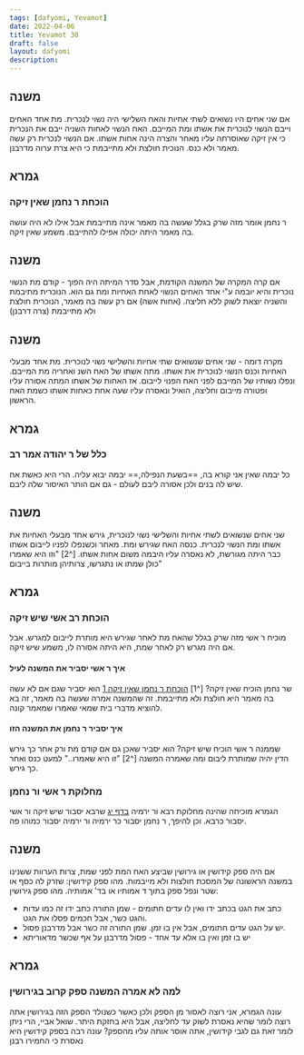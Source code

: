 ```yaml
---
tags: [dafyomi, Yevamot] 
date: 2022-04-06
title: Yevamot 30
draft: false
layout: dafyomi
description: 
---
```


## משנה
אם שני אחים היו נשואים לשתי אחיות והאח השלישי היה נשוי לנכרית. מת אחד האחים וייבם הנשוי לנוכרית את אשתו ומת המייבם.
האח הנשוי לאחות השניה ייבם את הנכרית כי אין זיקה שאוסרתה עליו מאחר והצרה הינה אחות אשתו.
אם הנשוי לנכרית רק עשה מאמר ולא כנס. הנוכית חולצת ולא מתייבמת כי היא צרת ערוה מדרבנן.
## גמרא
### הוכחת ר נחמן שאין זיקה
ר נחמן אומר מזה שרק בגלל שעשה בה מאמר אינה מתייבמת אבל אילו לא היה עושה בה מאמר היתה יכולה אפילו להתייבם. משמע שאין זיקה.
## משנה
אם קרה המקרה של המשנה הקודמת, אבל סדר המיתה היה הפוך - קודם מת הנשוי נוכרית והיא יובמה ע"י אחד האחים הנשוי לאחת האחיות ומת גם הוא.
הנוכרית מתיבמת והשניה יוצאת לשוק ללא חליצה. (אחות אשה)
אם רק עשה בה מאמר, הנוכרית חולצת ולא מתייבמת (צרה דרבנן)
## משנה
מקרה דומה - שני אחים שנשואים שתי אחיות והשלישי נשוי לנוכרית.  מת אחד מבעלי האחיות וכנס הנשוי לנוכרית את אשתו. מתה אשתו של האח השנ  ואחריה מת המייבם. ונפלו נשותיו של המייבם לפני האח הפנוי לייבום. אז האחות של אשתו המתה אסורה עליו ופטורה מייבום וחליצה, הואיל ונאסרה עליו שעה אחת כאחות אשתו כשמת האח הראשון.
## גמרא 
### כלל של ר יהודה אמר רב
כל יבמה שאין אני קורא בה, ==בשעת הנפילה,== יבמה יבוא עליה. הרי היא כאשת אח שיש לה בנים ולכן אסורה ליבם לעולם - גם אם הותר האיסור שלה ליבם.

## משנה
שני אחים שנשואים לשתי אחיות והשלישי נשוי לנוכרית, גירש אחד מבעלי האחיות את אשתו ומת הנשוי לנכרית. כנסה האח שגירש ומת.
מאחר וכשנפלו לפניו לייבום אשתו כבר היתה מגורשת, לא נאסרה עליו היבמה משום אחות אשתו. [^2] "וזו היא שאמרו כולן שמתו או נתגרשו, צרותיהן מותרות בייבום"
## גמרא
### הוכחת רב אשי שיש זיקה
מוכיח ר אשי מזה שרק בגלל שהאח מת לאחר שגירש היא מותרת לייבום למגרש. אבל אם היה מגרש רק לאחר שמת, היא היתה אסורה לו, משמע שיש זיקה.
#### איך ר אשי יסביר את המשנה לעיל	
שר נחמן הוכיח שאין זיקה? [^1] [הוכחת ר נחמן שאין זיקה 1](#-2) הוא יסביר שגם אם לא עשה בה מאמר היא חולצת ולא מתייבמת. זה שהמשנה אמרה שעשה בה מאמר, זה בא להוציא מדברי בית שמאי שאמרו שמאמר קונה.
#### איך יסביר ר נחמן את המשנה הזו
שממנה ר אשי הוכיח שיש זיקה? הוא יסביר שאכן גם אם קודם מת ורק אחר כך גירש הדין יהיה שמותרת ליבום ומה שאמרה המשנה [^2] "זו היא שאמרו.." למעט כנס ואחר כך גירש. 

### מחלוקת ר אשי ור נחמן 
הגמרא מוכיחה שהינה מחלוקת רבא ור ירמיה [בדף יג](../2022-03-20) שרבא יסבור שיש זיקה ור אשי יסבור כרבא.
וכן להיפך, ר נחמן יסבור כר ירמיה ור ירמיה יסבור כמוהו פה.

## משנה
אם היה ספק קידושין או גירושין שביצע האח המת לפני שמת, צרות הערוות ששנינו במשנה הראשונה של המסכת חולצות ולא מייבמות.
מהו ספק קידושין:
שזרק לה כסף או שטר ונפל ספק בתוך ד אמותיו או בד' אמותיה. 
מהו ספק גירושין: 
- כתב את הגט בכתב ידו ואין לו עדים חתומים - שמן התורה כתב ידו זה כמו עדות והגט כשר, אבל חכמים פסלו את הגט.
- יש על הגט עדים חתומים, אבל אין בו זמן. שמן התורה זה כשר אבל מדרבנן פסול.
- יש בו זמן ואין בו אלא עד אחד - פסול מדרבנן על אף שכשר מדאוריתא

## גמרא
### למה לא אמרה המשנה ספק קרוב בגירושין
עונה הגמרא, אני רוצה לאסור מן הספק ולכן כאשר כשנולד הספק הזה בגירושין אתה רוצה לומר שהיא נאסרת לשוק עד לחליצה, אבל היא בחזקת היתר. 
שואל אביי, הרי ניתן לומר זאת גם לגבי קידושין, אתה אוסר אותה עליו מהספק?
עונה רבה בספק קידושין היא נאסרת כי החמירו רבנן
